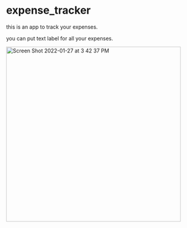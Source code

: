 # expense_tracker

this is an app to track your expenses.

you can put text label for all your expenses.

<img width="470" alt="Screen Shot 2022-01-27 at 3 42 37 PM" src="https://user-images.githubusercontent.com/78435515/151442046-671cc749-a1c7-419f-b21a-588da10df277.png">
